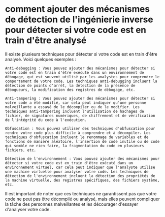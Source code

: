 # comment  ajouter des mécanismes de détection de l'ingénierie inverse pour détecter si votre code est en train d'être analysé

Il existe plusieurs techniques pour détecter si votre code est en train d'être analysé. Voici quelques exemples :

    Anti-debugging : Vous pouvez ajouter des mécanismes pour détecter si votre code est en train d'être exécuté dans un environnement de débogage, qui est souvent utilisé par les analystes pour comprendre le comportement de votre code. Les techniques anti-debugging incluent la détection de points d'arrêt, la détection de la présence de débogueurs, la modification des registres de débogage, etc.

    Anti-tampering : Vous pouvez ajouter des mécanismes pour détecter si votre code a été modifié, car cela peut indiquer qu'une personne malveillante a essayé de le décompiler ou de le modifier. Les techniques anti-tampering incluent l'utilisation de hachages de fichier, de signatures numériques, de chiffrement et de vérification de l'intégrité du code à l'exécution.

    Obfuscation : Vous pouvez utiliser des techniques d'obfuscation pour rendre votre code plus difficile à comprendre et à décompiler. Les techniques d'obfuscation incluent le renommage de variables et de fonctions de manière aléatoire, l'insertion de code inutile ou de code qui semble ne rien faire, la fragmentation du code en plusieurs fichiers, etc.

    Détection de l'environnement : Vous pouvez ajouter des mécanismes pour détecter si votre code est en train d'être exécuté dans un environnement virtuel, car cela peut indiquer que l'analyste utilise une machine virtuelle pour analyser votre code. Les techniques de détection de l'environnement incluent la détection des propriétés de la machine virtuelle, des registres spécifiques, des fichiers système, etc.

Il est important de noter que ces techniques ne garantissent pas que votre code ne peut pas être décompilé ou analysé, mais elles peuvent compliquer la tâche des personnes malveillantes et les décourager d'essayer d'analyser votre code.

